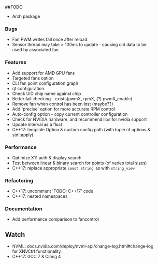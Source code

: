 ##TODO

- Arch package

### Bugs

- Fan PWM writes fail once after reload
- Sensor thread may take > 100ms to update - causing old data to be used by associated fan

### Features

- Add support for AMD GPU fans
- Targeted fans option
- CLI fan point configuration graph
- qt configuration
- Check UID chip name against chip
- Better fail checking - exists(pwmX, rpmX, (?) pwmX_enable)
- Remove fan when control has been lost (maybe??)
- Add 'precise' option for more accurate RPM control
- Auto-config option - copy current controller configuration
- Check for NVIDIA hardware, and recommend libs for nvidia support
- Update interval as a float
- C++17: template Option & custom config path (with tuple of options & std::apply)

### Performance 

- Optimize X11 auth & display search
- Test between linear & binary search for points (of varies total sizes)
- C++17: replace appropriate `const string &`s with `string_view`

### Refactoring

- C++17: uncomment 'TODO: C++17' code
- C++17: nested namespaces

### Documentation

- Add performance comparison to fancontrol

## Watch

- NVML: docs.nvidia.com/deploy/nvml-api/change-log.html#change-log for XNVCtrl functionality
- C++17: GCC 7 & Clang 4